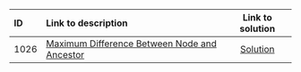 | ID | Link to description | Link to solution
|:---|:---|:---:|
| 1026 | [Maximum Difference Between Node and Ancestor](https://leetcode.com/problems/maximum-difference-between-node-and-ancestor/) | [Solution](https://github.com/versenyi98/programming-contests/tree/master/LeetCode/1026.%20Maximum%20Difference%20Between%20Node%20and%20Ancestor)|
